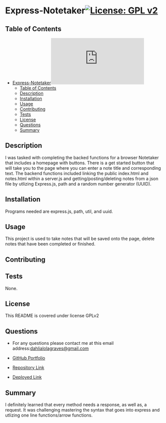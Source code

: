 # Express-Notetaker[![License: GPL v2](https://img.shields.io/badge/License-GPL_v2-blue.svg)](https://www.gnu.org/licenses/old-licenses/gpl-2.0.en.html)
## Table of Contents
- [Express-Notetaker![License: GPL v2](https://www.gnu.org/licenses/old-licenses/gpl-2.0.en.html)](#express-notetaker)
  - [Table of Contents](#table-of-contents)
  - [Description](#description)
  - [Installation](#installation)
  - [Usage](#usage)
  - [Contributing](#contributing)
  - [Tests](#tests)
  - [License](#license)
  - [Questions](#questions)
  - [Summary](#summary)

## Description
I was tasked with completing the backed functions for a browser Notetaker that includes a homepage with buttons. There is a get started button that will take you to the page where you can enter a note title and corresponding text. The backend functions included linking the public index.html and notes.html within a server.js and getting/posting/deleting notes from a json file by utlizing Express.js, path and a random number generator (UUID).

## Installation
Programs needed are express.js, path, util, and uuid.

## Usage
This project is used to take notes that will be saved onto the page, delete notes that have been completed or finished.

## Contributing 


## Tests
None.

## License

This README is covered under license GPLv2

## Questions
* For any questions please contact me at this email address:dahlialolagraves@gmail.com

* [GitHub Portfolio](github.com/DahliaGRV)

* [Repository Link](https://github.com/DahliaGRV/Express-Notetaker)
* [Deployed Link](https://dg-express-notetaker.herokuapp.com/)

## Summary
I definitely learned that every method needs a response, as well as, a request. It was challenging mastering the syntax that goes into express and utlizing one line functions/arrow functions. 
  